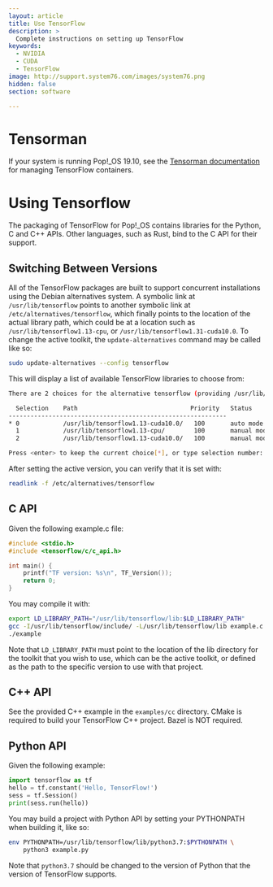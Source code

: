 ```yaml
---
layout: article
title: Use TensorFlow
description: >
  Complete instructions on setting up TensorFlow
keywords:
  - NVIDIA
  - CUDA
  - TensorFlow
image: http://support.system76.com/images/system76.png
hidden: false
section: software

---
```


# Tensorman

If your system is running Pop!_OS 19.10, see the [Tensorman documentation](/articles/use-tensorman/) for managing TensorFlow containers.

# Using Tensorflow

The packaging of TensorFlow for Pop!_OS contains libraries for the Python, C and C++ APIs. Other languages, such as Rust, bind to the C API for their support.

## Switching Between Versions

All of the TensorFlow packages are built to support concurrent installations using the Debian alternatives system. A symbolic link at `/usr/lib/tensorflow` points to another symbolic link at `/etc/alternatives/tensorflow`, which finally points to the location of the actual library path, which could be at a location such as `/usr/lib/tensorflow1.13-cpu`, or `/usr/lib/tensorflow1.31-cuda10.0`. To change the active toolkit, the `update-alternatives` command may be called like so:

```bash
sudo update-alternatives --config tensorflow
```

This will display a list of available TensorFlow libraries to choose from:

```bash
There are 2 choices for the alternative tensorflow (providing /usr/lib/tensorflow).

  Selection    Path                               Priority   Status
------------------------------------------------------------
* 0            /usr/lib/tensorflow1.13-cuda10.0/   100       auto mode
  1            /usr/lib/tensorflow1.13-cpu/        100       manual mode
  2            /usr/lib/tensorflow1.13-cuda10.0/   100       manual mode

Press <enter> to keep the current choice[*], or type selection number:
```

After setting the active version, you can verify that it is set with:

```bash
readlink -f /etc/alternatives/tensorflow
```

## C API

Given the following example.c file:

```c
#include <stdio.h>
#include <tensorflow/c/c_api.h>

int main() {
    printf("TF version: %s\n", TF_Version());
    return 0;
}
```

You may compile it with:

```sh
export LD_LIBRARY_PATH="/usr/lib/tensorflow/lib:$LD_LIBRARY_PATH"
gcc -I/usr/lib/tensorflow/include/ -L/usr/lib/tensorflow/lib example.c -ltensorflow -o example
./example
```

Note that `LD_LIBRARY_PATH` must point to the location of the lib directory for the toolkit that you wish to use, which can be the active toolkit, or defined as the path to the specific version to use with that project.

## C++ API

See the provided C++ example in the `examples/cc` directory. CMake is required to build your TensorFlow C++ project. Bazel is NOT required.

## Python API

Given the following example:

```python
import tensorflow as tf
hello = tf.constant('Hello, TensorFlow!')
sess = tf.Session()
print(sess.run(hello))
```

You may build a project with Python API by setting your PYTHONPATH when building it, like so:

```sh
env PYTHONPATH=/usr/lib/tensorflow/lib/python3.7:$PYTHONPATH \
    python3 example.py
```

Note that `python3.7` should be changed to the version of Python that the version of TensorFlow supports.
